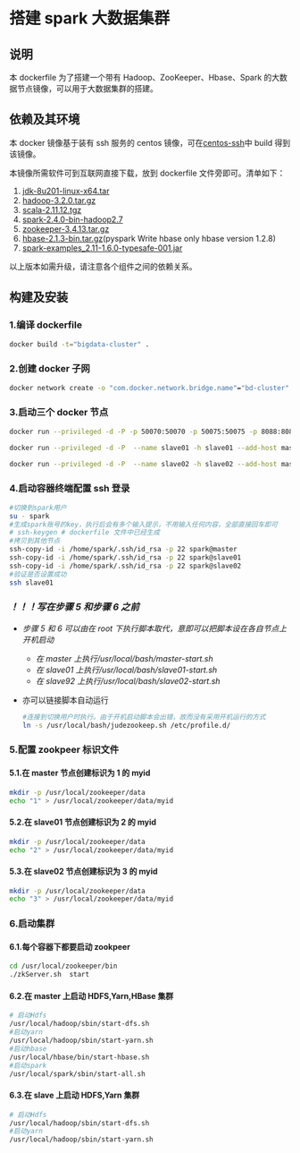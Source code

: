 # 搭建 spark 大数据集群

## 说明

本 dockerfile 为了搭建一个带有 Hadoop、ZooKeeper、Hbase、Spark 的大数据节点镜像，可以用于大数据集群的搭建。

## 依赖及其环境

本 docker 镜像基于装有 ssh 服务的 centos 镜像，可在[centos-ssh](../centos-ssh/)中 build 得到该镜像。

本镜像所需软件可到互联网直接下载，放到 dockerfile 文件旁即可。清单如下：

1. [jdk-8u201-linux-x64.tar](https://java.com/en/download/linux_manual.jsp)
2. [hadoop-3.2.0.tar.gz](http://hadoop.apache.org/)
3. [scala-2.11.12.tgz](https://www.scala-lang.org/download/)
4. [spark-2.4.0-bin-hadoop2.7](https://spark.apache.org/downloads.html)
5. [zookeeper-3.4.13.tar.gz](https://zookeeper.apache.org/releases.html)
6. [hbase-2.1.3-bin.tar.gz](https://hbase.apache.org/downloads.html)(pyspark Write hbase only hbase version 1.2.8)
7. [spark-examples_2.11-1.6.0-typesafe-001.jar](https://jar-download.com/?search_box=spark-examples)

以上版本如需升级，请注意各个组件之间的依赖关系。

## 构建及安装

### 1.编译 dockerfile

```bash
docker build -t="bigdata-cluster" .
```

### 2.创建 docker 子网

```bash
docker network create -o "com.docker.network.bridge.name"="bd-cluster" --subnet 172.20.0.0/16 bd-cluster
```

### 3.启动三个 docker 节点

```bash
docker run --privileged -d -P -p 50070:50070 -p 50075:50075 -p 8088:8088 -p 8091:8091 -p 16010:16010 -p 2181:2181 -p 9000:9000 -p 8900:8080 -p 9090:9090 --name master -h master --ip 172.20.0.7 --add-host slave01:172.20.0.8 --add-host slave02:172.20.0.9 --net bd-cluster bigdata-cluster

docker run --privileged -d -P  --name slave01 -h slave01 --add-host master:172.20.0.7 --ip 172.20.0.8 --add-host slave02:172.20.0.9 --net bd-cluster bigdata-cluster

docker run --privileged -d -P  --name slave02 -h slave02 --add-host master:172.20.0.7 --ip 172.20.0.9 --add-host slave01:172.20.0.8 --net bd-cluster bigdata-cluster
```

### 4.启动容器终端配置 ssh 登录

```bash
#切换到spark用户
su - spark
#生成spark账号的key，执行后会有多个输入提示，不用输入任何内容，全部直接回车即可
# ssh-keygen # dockerfile 文件中已经生成
#拷贝到其他节点
ssh-copy-id -i /home/spark/.ssh/id_rsa -p 22 spark@master
ssh-copy-id -i /home/spark/.ssh/id_rsa -p 22 spark@slave01
ssh-copy-id -i /home/spark/.ssh/id_rsa -p 22 spark@slave02
#验证是否设置成功
ssh slave01
```

### _！！！写在步骤 5 和步骤 6 之前_

- _步骤 5 和 6 可以由在 root 下执行脚本取代，意即可以把脚本设在各自节点上开机启动_
  - _在 master 上执行/usr/local/bash/master-start.sh_
  - _在 slave01 上执行/usr/local/bash/slave01-start.sh_
  - _在 slave92 上执行/usr/local/bash/slave02-start.sh_
- 亦可以链接脚本自动运行

  ```bash
  #连接到切换用户时执行。由于开机启动脚本会出错，故而没有采用开机运行的方式
  ln -s /usr/local/bash/judezookeep.sh /etc/profile.d/
  ```

### 5.配置 zookpeer 标识文件

#### 5.1.在 master 节点创建标识为 1 的 myid

```bash
mkdir -p /usr/local/zookeeper/data
echo "1" > /usr/local/zookeeper/data/myid
```

#### 5.2.在 slave01 节点创建标识为 2 的 myid

```bash
mkdir -p /usr/local/zookeeper/data
echo "2" > /usr/local/zookeeper/data/myid
```

#### 5.3.在 slave02 节点创建标识为 3 的 myid

```bash
mkdir -p /usr/local/zookeeper/data
echo "3" > /usr/local/zookeeper/data/myid
```

### 6.启动集群

#### 6.1.每个容器下都要启动 zookpeer

```bash
cd /usr/local/zookeeper/bin
./zkServer.sh  start
```

#### 6.2.在 master 上启动 HDFS,Yarn,HBase 集群

```bash
# 启动Hdfs
/usr/local/hadoop/sbin/start-dfs.sh
#启动yarn
/usr/local/hadoop/sbin/start-yarn.sh
#启动hbase
/usr/local/hbase/bin/start-hbase.sh
#启动spark
/usr/local/spark/sbin/start-all.sh
```

#### 6.3.在 slave 上启动 HDFS,Yarn 集群

```bash
# 启动Hdfs
/usr/local/hadoop/sbin/start-dfs.sh
#启动yarn
/usr/local/hadoop/sbin/start-yarn.sh
```
